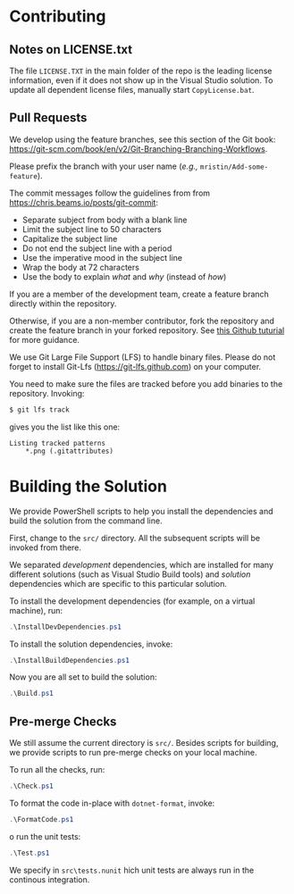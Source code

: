 Contributing
============
Notes on LICENSE.txt
--------------------
The file `LICENSE.TXT` in the main folder of the repo is the leading license
information, even if it does not show up in the Visual Studio solution. To
update all dependent license files, manually start `CopyLicense.bat`.

Pull Requests
-------------
We develop using the feature branches, see this section of the Git book:
https://git-scm.com/book/en/v2/Git-Branching-Branching-Workflows.

Please prefix the branch with your user name 
(*e.g.,* `mristin/Add-some-feature`).

The commit messages follow the guidelines from 
from https://chris.beams.io/posts/git-commit:
* Separate subject from body with a blank line
* Limit the subject line to 50 characters
* Capitalize the subject line
* Do not end the subject line with a period
* Use the imperative mood in the subject line
* Wrap the body at 72 characters
* Use the body to explain *what* and *why* (instead of *how*)

If you are a member of the development team, create a feature branch directly
within the repository.

Otherwise, if you are a non-member contributor, fork the repository and create
the feature branch in your forked repository. See [this Github tuturial](
https://help.github.com/en/github/collaborating-with-issues-and-pull-requests/creating-a-pull-request-from-a-fork
) for more guidance. 

We use Git Large File Support (LFS) to handle binary files. Please do not forget
to install Git-Lfs (https://git-lfs.github.com) on your computer.

You need to make sure the files are tracked before you add binaries to the 
repository. Invoking:
```bash
$ git lfs track
```
gives you the list like this one:
```
Listing tracked patterns
    *.png (.gitattributes)
```

# Building the Solution

We provide PowerShell scripts to help you install the dependencies and build 
the solution from the command line.

First, change to the `src/` directory. All the subsequent scripts will be 
invoked from there.

We separated *development* dependencies, which are installed for many different
solutions (such as Visual Studio Build tools) and *solution* dependencies
which are specific to this particular solution.

To install the development dependencies (for example, on a virtual machine), 
run:

```powershell
.\InstallDevDependencies.ps1
```

To install the solution dependencies, invoke:

```powershell
.\InstallBuildDependencies.ps1
```

Now you are all set to build the solution:

```powershell
.\Build.ps1
```

## Pre-merge Checks

We still assume the current directory is `src/`. Besides scripts for building,
we provide scripts to run pre-merge checks on your local machine.

To run all the checks, run:

```powershell
.\Check.ps1
```

To format the code in-place with `dotnet-format`, invoke:

```powershell
.\FormatCode.ps1
```

o run the unit tests:

```powershell
.\Test.ps1
```

We specify in `src\tests.nunit` hich unit tests are always run in the continous integration.
